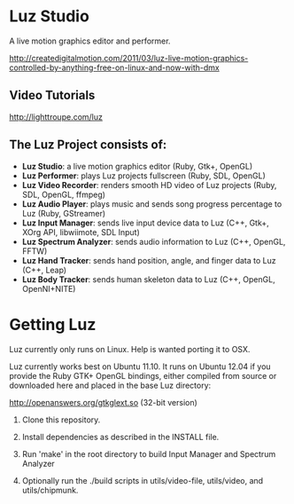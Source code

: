 # Luz Studio

A live motion graphics editor and performer.

<http://createdigitalmotion.com/2011/03/luz-live-motion-graphics-controlled-by-anything-free-on-linux-and-now-with-dmx>

## Video Tutorials

<http://lighttroupe.com/luz>

## The Luz Project consists of:

- **Luz Studio**: a live motion graphics editor (Ruby, Gtk+, OpenGL)
- **Luz Performer**: plays Luz projects fullscreen (Ruby, SDL, OpenGL)
- **Luz Video Recorder**: renders smooth HD video of Luz projects (Ruby, SDL, OpenGL, ffmpeg)
- **Luz Audio Player**: plays music and sends song progress percentage to Luz (Ruby, GStreamer)
- **Luz Input Manager**: sends live input device data to Luz (C++, Gtk+, XOrg API, libwiimote, SDL Input)
- **Luz Spectrum Analyzer**: sends audio information to Luz (C++, OpenGL, FFTW)
- **Luz Hand Tracker**: sends hand position, angle, and finger data to Luz (C++, Leap)
- **Luz Body Tracker**: sends human skeleton data to Luz (C++, OpenGL, OpenNI+NITE)

# Getting Luz

Luz currently only runs on Linux.  Help is wanted porting it to OSX.

Luz currently works best on Ubuntu 11.10.  It runs on Ubuntu 12.04 if you provide the Ruby GTK+ OpenGL bindings, either compiled from source or downloaded here and placed in the base Luz directory:

<http://openanswers.org/gtkglext.so> (32-bit version)

1. Clone this repository.

2. Install dependencies as described in the INSTALL file.

3. Run 'make' in the root directory to build Input Manager and Spectrum Analyzer

4. Optionally run the ./build scripts in utils/video-file, utils/video, and utils/chipmunk.
